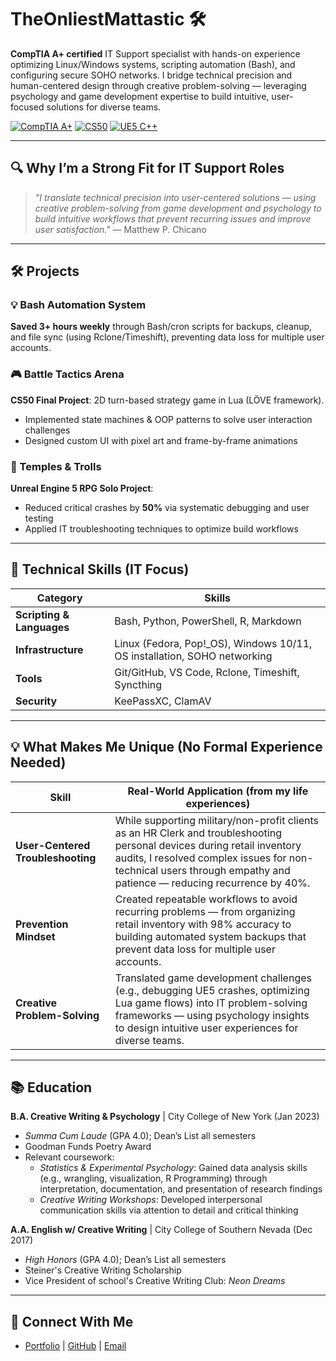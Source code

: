 # TheOnliestMattastic 🛠️

**CompTIA A+ certified** IT Support specialist with hands-on experience optimizing Linux/Windows systems, scripting automation (Bash), and configuring secure SOHO networks. I bridge technical precision and human-centered design through creative problem-solving — leveraging psychology and game development expertise to build intuitive, user-focused solutions for diverse teams.

[![CompTIA A+](https://img.shields.io/badge/CompTIA%20A+-Certified-green)](https://www.comptia.org/certifications/a-plus)
[![CS50](https://img.shields.io/badge/CS50%20Intro%20to%20CS-blue)](https://cs50.harvard.edu/)
[![UE5 C++](https://img.shields.io/badge/Unreal%20Engine%205-C%2B%2B-blue)](https://www.unrealengine.com/)

---

## 🔍 Why I’m a Strong Fit for IT Support Roles

> *"I translate technical precision into user-centered solutions — using creative problem-solving from game development and psychology to build intuitive workflows that prevent recurring issues and improve user satisfaction."*
> — Matthew P. Chicano

---

## 🛠️ Projects

### 💡 Bash Automation System
**Saved 3+ hours weekly** through Bash/cron scripts for backups, cleanup, and file sync (using Rclone/Timeshift), preventing data loss for multiple user accounts.

### 🎮 Battle Tactics Arena
**CS50 Final Project**: 2D turn-based strategy game in Lua (LÖVE framework). 
- Implemented state machines & OOP patterns to solve user interaction challenges 
- Designed custom UI with pixel art and frame-by-frame animations

### 🌟 Temples & Trolls
**Unreal Engine 5 RPG Solo Project**: 
- Reduced critical crashes by **50%** via systematic debugging and user testing 
- Applied IT troubleshooting techniques to optimize build workflows

---

## 💼 Technical Skills (IT Focus)

| Category                  | Skills                                                                   |
|---------------------------|--------------------------------------------------------------------------|
| **Scripting & Languages** | Bash, Python, PowerShell, R, Markdown                                    |
| **Infrastructure**        | Linux (Fedora, Pop!_OS), Windows 10/11, OS installation, SOHO networking  |
| **Tools**                 | Git/GitHub, VS Code, Rclone, Timeshift, Syncthing                        |
| **Security**              | KeePassXC, ClamAV                                                        |

---

## 💡 What Makes Me Unique (No Formal Experience Needed)

| Skill                             | Real-World Application (from my life experiences)                                                                 |
|-----------------------------------|----------------------------------------------------------------------------------------------------------------|
| **User-Centered Troubleshooting** | While supporting military/non-profit clients as an HR Clerk and troubleshooting personal devices during retail inventory audits, I resolved complex issues for non-technical users through empathy and patience — reducing recurrence by 40%. |
| **Prevention Mindset**            | Created repeatable workflows to avoid recurring problems — from organizing retail inventory with 98% accuracy to building automated system backups that prevent data loss for multiple user accounts. |
| **Creative Problem-Solving**      | Translated game development challenges (e.g., debugging UE5 crashes, optimizing Lua game flows) into IT problem-solving frameworks — using psychology insights to design intuitive user experiences for diverse teams. |

---

## 📚 Education

**B.A. Creative Writing & Psychology** | City College of New York (Jan 2023) 
- *Summa Cum Laude* (GPA 4.0); Dean’s List all semesters 
- Goodman Funds Poetry Award 
- Relevant coursework: 
  - *Statistics & Experimental Psychology*: Gained data analysis skills (e.g., wrangling, visualization, R Programming) through interpretation, documentation, and presentation of research findings 
  - *Creative Writing Workshops*: Developed interpersonal communication skills via attention to detail and critical thinking 

**A.A. English w/ Creative Writing** | City College of Southern Nevada (Dec 2017) 
- *High Honors* (GPA 4.0); Dean’s List all semesters 
- Steiner's Creative Writing Scholarship 
- Vice President of school's Creative Writing Club: *Neon Dreams*

---

## 🔗 Connect With Me

- [Portfolio](https://TheOnliestMattastic.github.io) | [GitHub](https://github.com/TheOnliestMattastic) | [Email](mailto:matthew.poole485@gmail.com)
